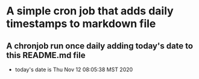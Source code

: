 A simple cron job that adds daily timestamps to markdown file
============================================================
## A chronjob run once daily adding today's date to this README.md file
* today's date is Thu Nov 12 08:05:38 MST 2020
